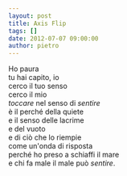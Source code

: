 ```yaml
---
layout: post
title: Axis Flip
tags: []
date: 2012-07-07 09:00:00
author: pietro
---
```

Ho paura<br/>tu hai capito, io<br/>cerco il tuo senso<br/>cerco il mio<br/><i>toccare </i>nel senso di <i>sentire</i><br/>è il perché della quiete<br/>e il senso delle lacrime<br/>e del vuoto<br/>e di ciò che lo riempie<br/>come un'onda di risposta<br/>perché ho preso a schiaffi il mare<br/>e chi fa male il male può <i>sentire</i>.
